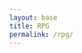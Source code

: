 ```yaml
---
layout: base
title: RPG
permalink: /rpg/
---
```


<canvas id="gameCanvas" width="800" height="600"></canvas>

<script type="module">
    import GameControl from "{{site.baseurl}}/assets/js/rpg/GameControl.js";

    // Background Image Setup
    const image_src = "{{site.baseurl}}/images/rpg/water.png";
    const image_data = { pixels: { height: 580, width: 1038 } };
    const image = { src: image_src, data: image_data };

    // Turtle Sprite Setup
    const sprite_src = "{{site.baseurl}}/images/rpg/turtle.png";
    const sprite_data = {
        SCALE_FACTOR: 10,
        STEP_FACTOR: 1000,
        ANIMATION_RATE: 50,
        pixels: { height: 280, width: 256 },
        orientation: { rows: 4, columns: 3 },
        up: { row: 0, start: 0, columns: 3 },
        left: { row: 1, start: 0, columns: 3 },
        right: { row: 2, start: 0, columns: 3 },
        down: { row: 3, start: 0, columns: 3 },
    };
    const sprite = { src: sprite_src, data: sprite_data };

    // Game Assets
    const assets = { image: image, sprite: sprite };

    // Start Game Engine
    GameControl.start(assets);

    // Load and run missile-dodging game logic
    import "./MissileGame.js";
</script>
